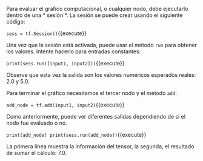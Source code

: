 Para evaluar el gráfico computacional, o cualquier nodo, debe ejecutarlo dentro de una * sesión *. La sesión se puede crear usando el siguiente código:

`sess = tf.Session()`{{execute}}

Una vez que la sesión está activada, puede usar el método `run` para obtener los valores. Intente hacerlo para entradas constantes:

`print(sess.run([input1, input2]))`{{execute}}

Observe que esta vez la salida son los valores numéricos esperados reales: 2.0 y 5.0.

Para terminar el gráfico necesitamos el tercer nodo y el método `add`:

`add_node = tf.add(input1, input2)`{{execute}}

Como anteriormente, puede ver diferentes salidas dependiendo de si el nodo fue evaluado o no.

`print(add_node)
print(sess.run(add_node))`{{execute}}

La primera línea muestra la información del tensor, la segunda, el resultado de sumar el cálculo: 7.0.